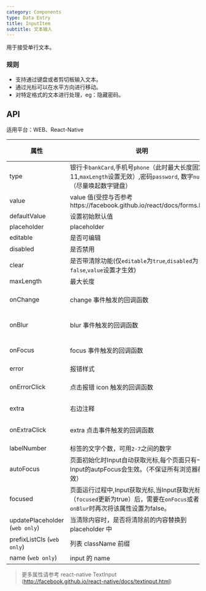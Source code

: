 ```yaml
---
category: Components
type: Data Entry
title: InputItem
subtitle: 文本输入
---
```



用于接受单行文本。


### 规则
- 支持通过键盘或者剪切板输入文本。
- 通过光标可以在水平方向进行移动。
- 对特定格式的文本进行处理，eg：隐藏密码。


## API

适用平台：WEB、React-Native

属性 | 说明 | 类型 | 默认值
----|-----|------|------
| type    | 银行卡`bankCard`,手机号`phone`（此时最大长度固定为11,`maxLength`设置无效）,密码`password`, 数字`number`（尽量唤起数字键盘）  | String |  `text`  |
| value    | value 值(受控与否参考https://facebook.github.io/react/docs/forms.html)  | String |  无  |
| defaultValue    | 设置初始默认值        | String |  -  |
| placeholder      | placeholder        | String | ''  |
| editable    | 是否可编辑        | bool |  true  |
| disabled    | 是否禁用        | bool |  false  |
| clear      |  是否带清除功能(仅`editable`为`true`,`disabled`为`false`,`value`设置才生效) | bool | false  |
| maxLength      |  最大长度      | number |  无  |
| onChange    | change 事件触发的回调函数 | (val: string): void |  -  |
| onBlur     | blur 事件触发的回调函数 | (val: string): void |   -  |
| onFocus    | focus 事件触发的回调函数 | (val: string): void |  -  |
| error       | 报错样式        | bool |  false  |
| onErrorClick       | 点击报错 icon 触发的回调函数  | (e: Object): void |  无  |
| extra       | 右边注释   | string or node |  ''  |
| onExtraClick      | extra 点击事件触发的回调函数 | (e: Object): void |  无  |
| labelNumber  | 标签的文字个数，可用`2-7`之间的数字 | number | `5` |
| autoFocus   | 页面初始化时Input自动获取光标,每个页面只有一个Input的autpFocus会生效。（不保证所有浏览器都生效） | bool | false  |
| focused   | 页面运行过程中,Input获取光标,当Input获取光标（`focused`更新为true）后，需要在`onFocus`或者`onBlur`时再次将该属性设置为false。 | bool | false  |
| updatePlaceholder (`web only`) | 当清除内容时，是否将清除前的内容替换到 placeholder 中 | bool |  false  |
| prefixListCls (`web only`)    |   列表 className 前缀      | String |  `am-list`  |
| name (`web only`)   | input 的 name        | String |  无  |

> 更多属性请参考 react-native TextInput (http://facebook.github.io/react-native/docs/textinput.html)
